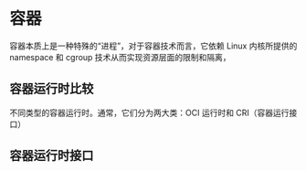 # 容器

容器本质上是一种特殊的“进程”，对于容器技术而言，它依赖 Linux 内核所提供的 namespace 和 cgroup 技术从而实现资源层面的限制和隔离，


## 容器运行时比较

不同类型的容器运行时。通常，它们分为两大类：OCI 运行时和 CRI（容器运行接口）

## 容器运行时接口

